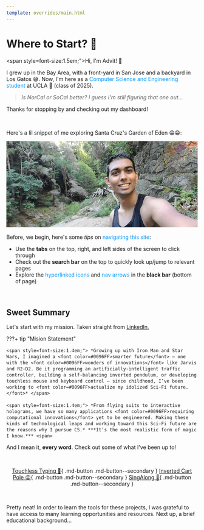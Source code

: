 ```yaml
---
template: overrides/main.html
---
```


# **Where to Start? 🧸**

<span style=font-size:1.5em;">Hi, I'm Advit! <span class="wave">👋</span> </span>

I grew up in the Bay Area, with a front-yard in San Jose and a backyard in Los Gatos 😅. Now, I'm here as a <font color=#0096FF>Computer Science and Engineering student</font> at UCLA 🐻 (class of 2025).

> *Is NorCal or SoCal better? I guess I'm still figuring that one out...*

Thanks for stopping by and checking out my dashboard!

&nbsp; &nbsp;

Here's a lil snippet of me exploring Santa Cruz's Garden of Eden 😁😁:

![Advit's Pic 02](../assets/images/advit2.jpg)

Before, we begin, here's some *tips* on <font color=#0096FF>navigating this site</font>:

* Use the **tabs** on the top, right, and left sides of the screen to click through
* Check out the **search bar** on the top to quickly look up/jump to relevant pages
* Explore the <font color=#0096FF>hyperlinked icons</font> and <font color=#0096FF>nav arrows</font> in the **black bar** (bottom of page)

&nbsp; &nbsp;

## **Sweet Summary**

Let's start with my mission. Taken straight from [LinkedIn](https://www.linkedin.com/in/advitdeepak/),

???+ tip "Mision Statement"

    <span style=font-size:1.4em;"> *Growing up with Iron Man and Star Wars, I imagined a <font color=#0096FF>smarter future</font> — one with the <font color=#0096FF>wonders of innovations</font> like Jarvis and R2-D2. Be it programming an artificially-intelligent traffic controller, building a self-balancing inverted pendulum, or developing touchless mouse and keyboard control — since childhood, I’ve been working to <font color=#0096FF>actualize my idolized Sci-Fi future.</font>* </span>

    <span style=font-size:1.4em;"> *From flying suits to interactive holograms, we have so many applications <font color=#0096FF>requiring computational innovations</font> yet to be engineered. Making these kinds of technological leaps and working toward this Sci-Fi future are the reasons why I pursue CS.* ***It’s the most realistic form of magic I know.*** <span>

And I mean it, **every word**. Check out some of what I've been up to!

&nbsp; &nbsp;

<center>

[Touchless Typing 🧐](../02_projects-01/#using-tof-for-touchless-computer-interaction){ .md-button .md-button--secondary } [Inverted Cart Pole 😮](../02_projects-01/#constructing-self-balancing-inverted-pendulum){ .md-button .md-button--secondary } [SingAlong 🥳](../02_projects-01/#creating-singalong-tool){ .md-button .md-button--secondary }
</center>

&nbsp; &nbsp;

Pretty neat! In order to learn the tools for these projects, I was grateful to have access to many learning opportunities and resources. Next up, a brief educational background...

&nbsp; &nbsp;
